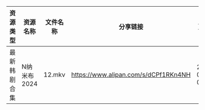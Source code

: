 | 资源类型   | 资源名称     | 文件名称   | 分享链接                                 | 更新时间                |
| ------ | -------- | ------ | ------------------------------------ | ------------------- |
| 最新韩剧合集 | N纳米布2024 | 12.mkv | https://www.alipan.com/s/dCPf1RKn4NH | 2025-01-29 00:06:06 |
